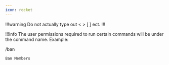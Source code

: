 ```yaml
---
icon: rocket
---
```

!!!warning
Do not actually type out < > [ ] ect.
!!!

!!!info
The user permissions required to run certain commands will be under the command name.
Example:

/ban 

`Ban Members`

